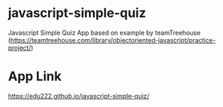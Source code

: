 # javascript-simple-quiz
Javascript Simple Quiz App based on example by teamTreehouse  
(https://teamtreehouse.com/library/objectoriented-javascript/practice-project/)

# App Link
https://edu222.github.io/javascript-simple-quiz/

